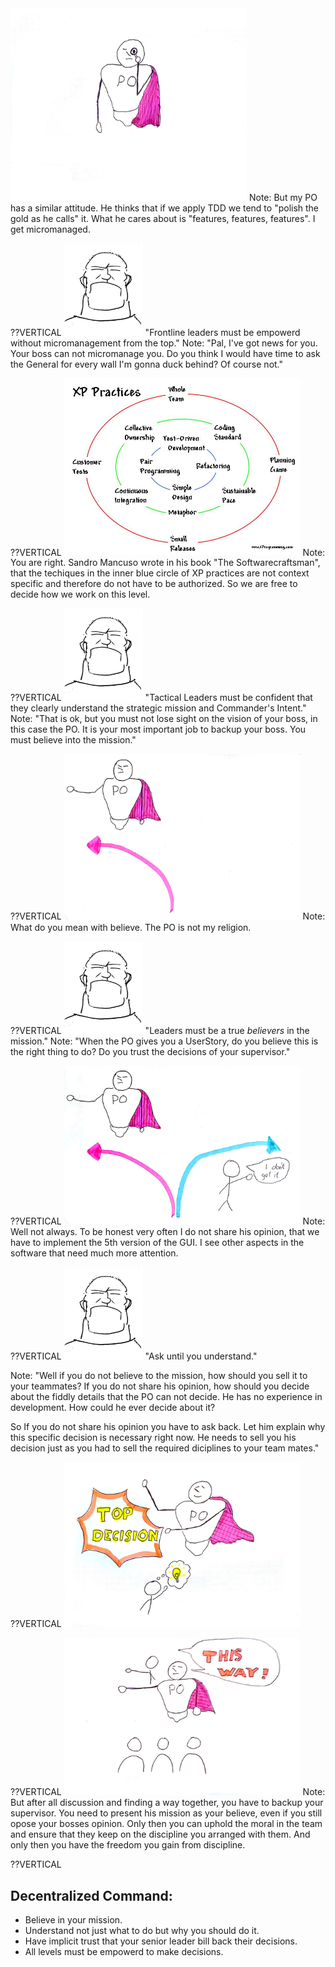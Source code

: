 <img src="images/micromanagement.jpg" width="75%">
Note: But my PO has a similar attitude. He thinks that if we apply TDD we tend to "polish the gold as he calls" it. What he cares about is "features, features, features". I get micromanaged.

??VERTICAL
<img src="images/jocko.jpg" width="25%">
"Frontline leaders must be empowerd without micromanagement from the top."
Note: "Pal, I've got news for you. Your boss can not micromanage you. Do you think I would have time to ask the General for every wall I'm gonna duck behind? Of course not."

??VERTICAL
<img src="images/circles.jpg" width="75%">
Note: You are right. Sandro Mancuso wrote in his book "The Softwarecraftsman", that the techiques in the inner blue circle of XP practices are not context specific and therefore do not have to be authorized. So we are free to decide how we work on this level.

??VERTICAL
<img src="images/jocko.jpg" width="25%">
"Tactical Leaders must be confident that they clearly understand the strategic mission and Commander's Intent."
Note: "That is ok, but you must not lose sight on the vision of your boss, in this case the PO. It is your most important job to backup your boss. You must believe into the mission."

??VERTICAL
<img src="images/left-direction.jpg" width="75%">
Note: What do you mean with believe. The PO is not my religion. 

??VERTICAL
<img src="images/jocko.jpg" width="25%">
"Leaders must be a true *believers* in the mission."
Note: "When the PO gives you a UserStory, do you believe this is the right thing to do? Do you trust the decisions of your supervisor."

??VERTICAL
<img src="images/right-direction.jpg" width="75%">
Note: Well not always. To be honest very often I do not share his opinion, that we have to implement the 5th version of the GUI. I see other aspects in the software that need much more attention.

??VERTICAL
<img src="images/jocko.jpg" width="25%">
"Ask until you understand."

Note: "Well if you do not believe to the mission, how should you sell it to your teammates? If you do not share his opinion, how should you decide about the fiddly details that the PO can not decide. He has no experience in development. How could he ever decide about it?

So If you do not share his opinion you have to ask back. Let him explain why this specific decision is necessary right now. He needs to sell you his decision just as you had to sell the required diciplines to your team mates."

??VERTICAL
<img src="images/top-decision.jpg" width="75%"> 

??VERTICAL
<img src="images/back-up.jpg" width="75%"> 
Note: But after all discussion and finding a way together, you have to backup your supervisor. You need to present his mission as your believe, even if you still opose your bosses opinion. Only then you can uphold the moral in the team and ensure that they keep on the discipline you arranged with them. And only then you have the freedom you gain from discipline.

??VERTICAL
## Decentralized Command:

* Believe in your mission. <!-- .element: class="fragment" -->
* Understand not just what to do but why you should do it. <!-- .element: class="fragment" -->
* Have implicit trust that your senior leader bill back their decisions. <!-- .element: class="fragment" -->
* All levels must be empowerd to make decisions. <!-- .element: class="fragment" -->